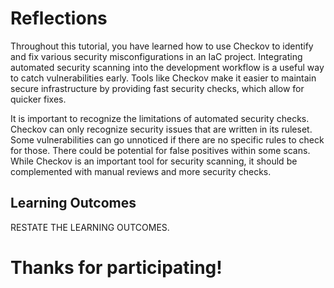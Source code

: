 # Reflections

Throughout this tutorial, you have learned how to use Checkov to identify and fix various security misconfigurations in an IaC project. Integrating automated security scanning into the development workflow is a useful way to catch vulnerabilities early. Tools like Checkov make it easier to maintain secure infrastructure by providing fast security checks, which allow for quicker fixes. 

It is important to recognize the limitations of automated security checks. Checkov can only recognize security issues that are written in its ruleset. Some vulnerabilities can go unnoticed if there are no specific rules to check for those. There could be potential for false positives within some scans. While Checkov is an important tool for security scanning, it should be complemented with manual reviews and more security checks. 

## Learning Outcomes
RESTATE THE LEARNING OUTCOMES. 

# Thanks for participating!

